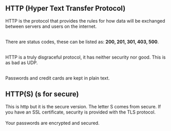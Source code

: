 ## HTTP (Hyper Text Transfer Protocol)

HTTP is the protocol that provides the rules for how data will be exchanged between servers and users on the internet. <br> <br>

There are status codes, these can be listed as: **200, 201, 301, 403, 500**. <br> <br>

HTTP is a truly disgraceful protocol, it has neither security nor good. This is as bad as UDP. <br> <br>

Passwords and credit cards are kept in plain text.

## HTTP(S) (s for secure)

This is http but it is the secure version. The letter S comes from secure. If you have an SSL certificate, security is provided with the TLS protocol.
<br> <br> Your passwords are encrypted and secured.